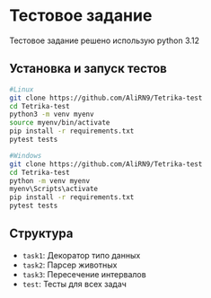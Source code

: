 # Тестовое задание

Тестовое задание решено использую python 3.12

## Установка и запуск тестов

```bash
#Linux
git clone https://github.com/AliRN9/Tetrika-test
cd Tetrika-test
python3 -m venv myenv
source myenv/bin/activate
pip install -r requirements.txt
pytest tests

#Windows
git clone https://github.com/AliRN9/Tetrika-test
cd Tetrika-test
python -m venv myenv
myenv\Scripts\activate
pip install -r requirements.txt
pytest tests 
```

## Структура

- `task1`: Декоратор типо данных
- `task2`: Парсер животных
- `task3`: Пересечение интервалов
- `test`: Тесты для всех задач 
